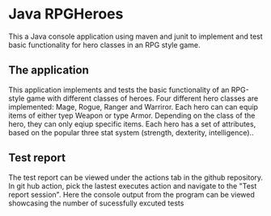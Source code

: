 # Java RPGHeroes

This a Java console application using maven and junit to implement and test basic functionality for hero classes in an RPG style game.

## The application
This application implements and tests the basic functionality of an RPG-style game with different classes of heroes. Four different hero classes are implemented: Mage, Rogue, Ranger and Warriror. Each hero can can equip items of either tyep Weapon or type Armor. Depending on the class of the hero, they can only eqiup specific items. Each hero has a set of attributes, based on the popular three stat system (strength, dexterity, intelligence)..

## Test report
The test report can be viewed under the actions tab in the github repository. In git hub action, pick the lastest executes action and navigate to the "Test report session". Here the console output from the program can be viewed showcasing the number of sucessfully excuted tests
